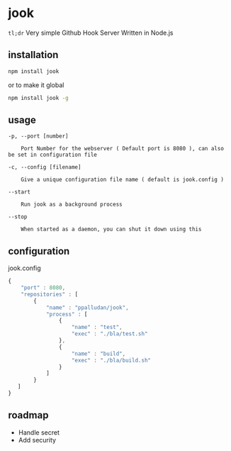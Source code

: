 jook
====



`tl;dr` 
Very simple Github Hook Server Written in Node.js

## installation

```bash
npm install jook
```

or to make it global

```bash
npm install jook -g
```

## usage

	-p, --port [number]  

	    Port Number for the webserver ( Default port is 8080 ), can also be set in configuration file

	-c, --config [filename]

		Give a unique configuration file name ( default is jook.config )

	--start 

		Run jook as a background process

	--stop

		When started as a daemon, you can shut it down using this 


## configuration

jook.config
```js
{
	"port" : 8080,
   	"repositories" : [
   		{
   			"name" : "ppalludan/jook",
   			"process" : [
   				{
                  	"name" : "test",
   					"exec" : "./bla/test.sh"
   				}, 
   				{
                 	"name" : "build",
   					"exec" : "./bla/build.sh"
   				}
   			]
   		}
   ]
}
```


## roadmap

- Handle secret
- Add security
